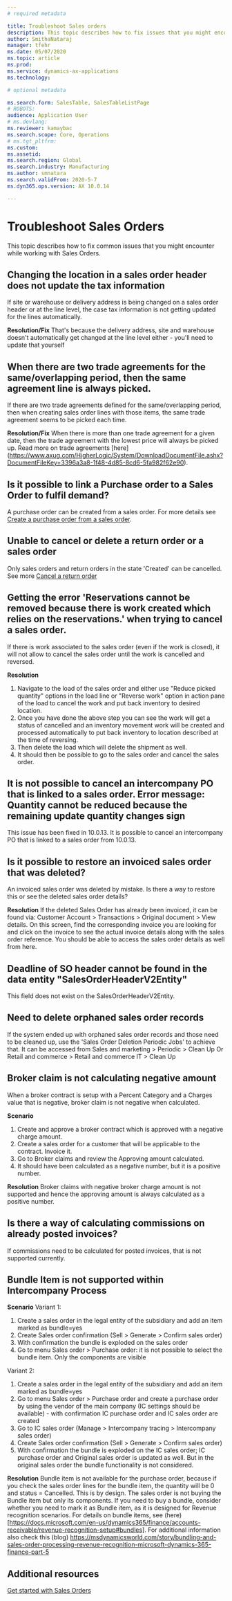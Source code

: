```yaml
---
# required metadata

title: Troubleshoot Sales orders
description: This topic describes how to fix issues that you might encounter while working with Sales Orders.
author: SmithaNataraj
manager: tfehr
ms.date: 05/07/2020
ms.topic: article
ms.prod: 
ms.service: dynamics-ax-applications
ms.technology: 

# optional metadata

ms.search.form: SalesTable, SalesTableListPage
# ROBOTS: 
audience: Application User
# ms.devlang: 
ms.reviewer: kamaybac
ms.search.scope: Core, Operations
# ms.tgt_pltfrm: 
ms.custom: 
ms.assetid: 
ms.search.region: Global
ms.search.industry: Manufacturing
ms.author: smnatara
ms.search.validFrom: 2020-5-7
ms.dyn365.ops.version: AX 10.0.14

---
```

# Troubleshoot Sales Orders 

This topic describes how to fix common issues that you might encounter while working with Sales Orders.

##  Changing the location in a sales order header does not update the tax information 
If site or warehouse or delivery address is being changed on a sales order header or at the line level, the case tax information is not getting updated for the lines automatically.
		
**Resolution/Fix**
That's because the delivery address, site and warehouse doesn't automatically get changed at the line level either - you'll need to update that yourself

##  When there are two trade agreements for the same/overlapping period, then the same agreement line is always picked.
If there are two trade agreements defined for the same/overlapping period, then when creating sales order lines with those items, the same trade agreement seems to be picked each time.
		
**Resolution/Fix**
When there is more than one trade agreement for a given date, then the trade agreement with the lowest price will always be picked up. Read more on trade agreements [here] (https://www.axug.com/HigherLogic/System/DownloadDocumentFile.ashx?DocumentFileKey=3396a3a8-1f48-4d85-8cd6-5fa982f62e90).

## Is it possible to link a Purchase order to a Sales Order to fulfil demand? 
A purchase order can be created from a sales order. For more details see [Create a purchase order from a sales order](https://docs.microsoft.com/en-us/dynamics365/supply-chain/sales-marketing/tasks/create-purchase-order-sales-order).

## Unable to cancel or delete a return order or a sales order
Only sales orders and return orders in the state 'Created' can be cancelled. See more [Cancel a return order](https://docs.microsoft.com/en-us/dynamics365/supply-chain/service-management/cancel-return-order)

## Getting the error 'Reservations cannot be removed because there is work created which relies on the reservations.' when trying to cancel a sales order.
If there is work associated to the sales order (even if the work is closed), it will not allow to cancel the sales order until the work is cancelled and reversed.

**Resolution**
1. Navigate to the load of the sales order and either use "Reduce picked quantity" options in the load line or "Reverse work" option in action pane of the load to cancel the work and put back inventory to desired location.
2. Once you have done the above step you can see the work will get a status of cancelled and an inventory movement work will be created and processed automatically to put back inventory to location described at the time of reversing.
3. Then delete the load which will delete the shipment as well.
4. It should then be possible to go to the sales order and cancel the sales order.

## It is not possible to cancel an intercompany PO that is linked to a sales order. Error message: Quantity cannot be reduced because the remaining update quantity changes sign
This issue has been fixed in 10.0.13. It is possible to cancel an intercompany PO that is linked to a sales order from 10.0.13.

## Is it possible to restore an invoiced sales order that was deleted?
An invoiced sales order was deleted by mistake. Is there a way to restore this or see the deleted sales order details?

**Resolution**
If the deleted Sales Order has already been invoiced, it can be found via:  Customer Account > Transactions > Original document > View details. On this screen, find the corresponding invoice you are looking for and click on the invoice to see the actual invoice details along with the sales order reference. You should be able to access the sales order details as well from here.

## Deadline of SO header cannot be found in the data entity "SalesOrderHeaderV2Entity"

This field does not exist on the SalesOrderHeaderV2Entity.

## Need to delete orphaned sales order records
If the system ended up with orphaned sales order records and those need to be cleaned up, use the 'Sales Order Deletion Periodic Jobs' to achieve that. It can be accessed from  Sales and marketing > Periodic > Clean Up Or Retail and commerce > Retail and commerce IT > Clean Up

## Broker claim is not calculating negative amount
When a broker contract is setup with a Percent Category and a Charges value that is negative, broker claim is not negative when calculated.
 
**Scenario** 
 1. Create and approve a broker contract which is approved with a negative charge amount. 
 2. Create a sales order for a customer that will be applicable to the contract. Invoice it.
 3. Go to Broker claims and review the Approving amount calculated. 
 4. It should have been calculated as a negative number, but it is a positive number.

**Resolution**
Broker claims with negative broker charge amount is not supported and hence the approving amount is always calculated as a positive number.

## Is there a way of calculating commissions on already posted invoices?
If commissions need to be calculated for posted invoices, that is not supported currently. 

##  Bundle Item is not supported within Intercompany Process
**Scenario**
Variant 1:
1. Create a sales order in the legal entity of the subsidiary and add an item marked as bundle=yes
2. Create Sales order confirmation (Sell > Generate > Confirm sales order)
3. With confirmation the bundle is exploded on the sales order
4. Go to menu Sales order > Purchase order: it is not possible to select the bundle item. Only the components are visible

Variant 2:
1. Create a sales order in the legal entity of the subsidiary and add an item marked as bundle=yes
2. Go to menu Sales order > Purchase order and create a purchase order by using the vendor of the main company (IC settings should be available) - with confirmation IC purchase order and IC sales order are created
3. Go to IC sales order (Manage > Intercompany tracing > Intercompany sales order)
4. Create Sales order confirmation (Sell > Generate > Confirm sales order)
5. With confirmation the bundle is exploded on the IC sales order; IC purchase order and Original sales order is updated as well. But in the original sales order the bundle functionality is not considered.

**Resolution**
Bundle item is not available for the purchase order, because if you check the sales order lines for the bundle item, the quantity will be 0 and status = Cancelled. This is by design. The sales order is not buying the Bundle item but only its components. If you need to buy a bundle, consider whether you need to mark it as Bundle item, as it is designed for Revenue recognition scenarios. For details on bundle items, see (here)[https://docs.microsoft.com/en-us/dynamics365/finance/accounts-receivable/revenue-recognition-setup#bundles]. For additional information also check this (blog) https://msdynamicsworld.com/story/bundling-and-sales-order-processing-revenue-recognition-microsoft-dynamics-365-finance-part-5


## Additional resources

[Get started with Sales Orders](get-started.md)

